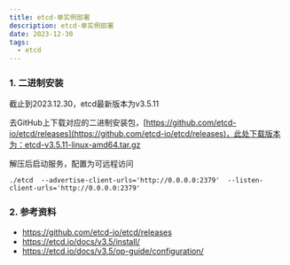 ```yaml
---
title: etcd-单实例部署
description: etcd-单实例部署
date: 2023-12-30
tags:
  - etcd
---
```


### 1. 二进制安装

截止到2023.12.30，etcd最新版本为v3.5.11

去GitHub上下载对应的二进制安装包，[https://github.com/etcd-io/etcd/releases](https://github.com/etcd-io/etcd/releases)，此处下载版本为：etcd-v3.5.11-linux-amd64.tar.gz

解压后启动服务，配置为可远程访问

```shell
./etcd  --advertise-client-urls='http://0.0.0.0:2379'  --listen-client-urls='http://0.0.0.0:2379'
```

### 2. 参考资料

- https://github.com/etcd-io/etcd/releases
- https://etcd.io/docs/v3.5/install/
- https://etcd.io/docs/v3.5/op-guide/configuration/

